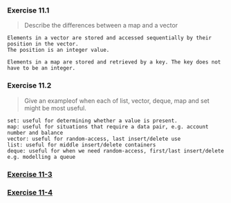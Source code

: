 ### Exercise 11.1
> Describe the differences between a map and a vector
```
Elements in a vector are stored and accessed sequentially by their position in the vector.
The position is an integer value.

Elements in a map are stored and retrieved by a key. The key does not have to be an integer.
```

### Exercise 11.2
> Give an exampleof when each of list, vector, deque, map and set might be most useful.
```
set: useful for determining whether a value is present.
map: useful for situations that require a data pair, e.g. account number and balance
vector: useful for random-access, last insert/delete use
list: useful for middle insert/delete containers
deque: useful for when we need random-access, first/last insert/delete e.g. modelling a queue
```

### [Exercise 11-3](https://github.com/ss-haze/cpp_primer/blob/main/ch10/11-03.cpp)

### [Exercise 11-4](https://github.com/ss-haze/cpp_primer/blob/main/ch10/11-04.cpp)


